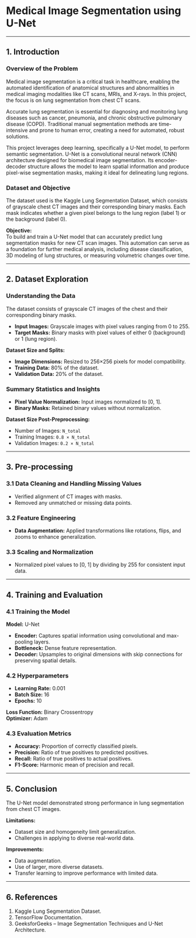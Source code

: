 # Medical Image Segmentation using U-Net  

---

## 1. Introduction  

### Overview of the Problem  
Medical image segmentation is a critical task in healthcare, enabling the automated identification of anatomical structures and abnormalities in medical imaging modalities like CT scans, MRIs, and X-rays. In this project, the focus is on lung segmentation from chest CT scans.  

Accurate lung segmentation is essential for diagnosing and monitoring lung diseases such as cancer, pneumonia, and chronic obstructive pulmonary disease (COPD). Traditional manual segmentation methods are time-intensive and prone to human error, creating a need for automated, robust solutions.  

This project leverages deep learning, specifically a U-Net model, to perform semantic segmentation. U-Net is a convolutional neural network (CNN) architecture designed for biomedical image segmentation. Its encoder-decoder structure allows the model to learn spatial information and produce pixel-wise segmentation masks, making it ideal for delineating lung regions.  

### Dataset and Objective  
The dataset used is the Kaggle Lung Segmentation Dataset, which consists of grayscale chest CT images and their corresponding binary masks. Each mask indicates whether a given pixel belongs to the lung region (label 1) or the background (label 0).  

**Objective:**  
To build and train a U-Net model that can accurately predict lung segmentation masks for new CT scan images. This automation can serve as a foundation for further medical analysis, including disease classification, 3D modeling of lung structures, or measuring volumetric changes over time.  

---

## 2. Dataset Exploration  

### Understanding the Data  
The dataset consists of grayscale CT images of the chest and their corresponding binary masks.  
- **Input Images:** Grayscale images with pixel values ranging from 0 to 255.  
- **Target Masks:** Binary masks with pixel values of either 0 (background) or 1 (lung region).  

**Dataset Size and Splits:**  
- **Image Dimensions:** Resized to 256×256 pixels for model compatibility.  
- **Training Data:** 80% of the dataset.  
- **Validation Data:** 20% of the dataset.  

### Summary Statistics and Insights  
- **Pixel Value Normalization:** Input images normalized to [0, 1].  
- **Binary Masks:** Retained binary values without normalization.  

**Dataset Size Post-Preprocessing:**  
- Number of Images: `N_total`  
- Training Images: `0.8 × N_total`  
- Validation Images: `0.2 × N_total`  

---

## 3. Pre-processing  

### 3.1 Data Cleaning and Handling Missing Values  
- Verified alignment of CT images with masks.
- Removed any unmatched or missing data points.  

### 3.2 Feature Engineering  
- **Data Augmentation:** Applied transformations like rotations, flips, and zooms to enhance generalization.  

### 3.3 Scaling and Normalization  
- Normalized pixel values to [0, 1] by dividing by 255 for consistent input data.  

---

## 4. Training and Evaluation  

### 4.1 Training the Model  
**Model:** U-Net  
- **Encoder:** Captures spatial information using convolutional and max-pooling layers.  
- **Bottleneck:** Dense feature representation.  
- **Decoder:** Upsamples to original dimensions with skip connections for preserving spatial details.  

### 4.2 Hyperparameters  
- **Learning Rate:** 0.001  
- **Batch Size:** 16  
- **Epochs:** 10  

**Loss Function:** Binary Crossentropy  
**Optimizer:** Adam  

### 4.3 Evaluation Metrics  
- **Accuracy:** Proportion of correctly classified pixels.  
- **Precision:** Ratio of true positives to predicted positives.  
- **Recall:** Ratio of true positives to actual positives.  
- **F1-Score:** Harmonic mean of precision and recall.  

---

## 5. Conclusion  

The U-Net model demonstrated strong performance in lung segmentation from chest CT images.  

**Limitations:**  
- Dataset size and homogeneity limit generalization.  
- Challenges in applying to diverse real-world data.  

**Improvements:**  
- Data augmentation.  
- Use of larger, more diverse datasets.  
- Transfer learning to improve performance with limited data.  

---

## 6. References  

1. Kaggle Lung Segmentation Dataset.  
2. TensorFlow Documentation.  
3. GeeksforGeeks – Image Segmentation Techniques and U-Net Architecture.  
